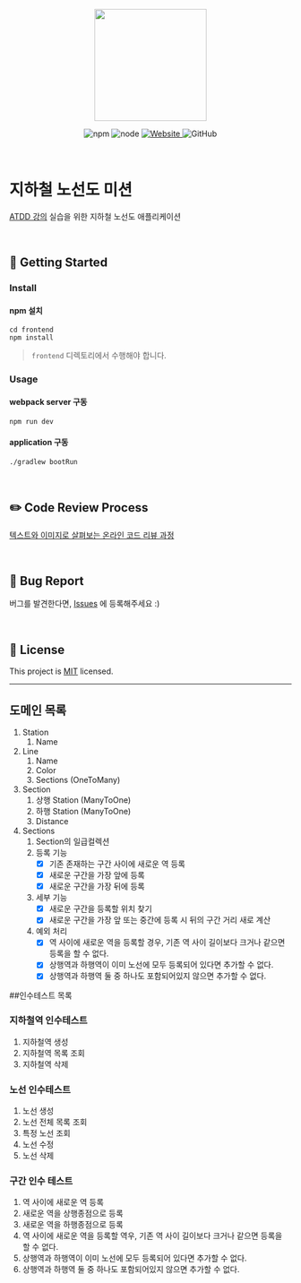 <p align="center">
    <img width="200px;" src="https://raw.githubusercontent.com/woowacourse/atdd-subway-admin-frontend/master/images/main_logo.png"/>
</p>
<p align="center">
  <img alt="npm" src="https://img.shields.io/badge/npm-6.14.15-blue">
  <img alt="node" src="https://img.shields.io/badge/node-14.18.2-blue">
  <a href="https://edu.nextstep.camp/c/R89PYi5H" alt="nextstep atdd">
    <img alt="Website" src="https://img.shields.io/website?url=https%3A%2F%2Fedu.nextstep.camp%2Fc%2FR89PYi5H">
  </a>
  <img alt="GitHub" src="https://img.shields.io/github/license/next-step/atdd-subway-admin">
</p>

<br>

# 지하철 노선도 미션
[ATDD 강의](https://edu.nextstep.camp/c/R89PYi5H) 실습을 위한 지하철 노선도 애플리케이션

<br>

## 🚀 Getting Started

### Install
#### npm 설치
```
cd frontend
npm install
```
> `frontend` 디렉토리에서 수행해야 합니다.

### Usage
#### webpack server 구동
```
npm run dev
```
#### application 구동
```
./gradlew bootRun
```
<br>

## ✏️ Code Review Process
[텍스트와 이미지로 살펴보는 온라인 코드 리뷰 과정](https://github.com/next-step/nextstep-docs/tree/master/codereview)

<br>

## 🐞 Bug Report

버그를 발견한다면, [Issues](https://github.com/next-step/atdd-subway-admin/issues) 에 등록해주세요 :)

<br>

## 📝 License

This project is [MIT](https://github.com/next-step/atdd-subway-admin/blob/master/LICENSE.md) licensed.
<br>

---------------
## 도메인 목록
1. Station
   1. Name
2. Line
   1. Name
   2. Color
   3. Sections (OneToMany)
3. Section
   1. 상행 Station (ManyToOne)
   2. 하행 Station (ManyToOne)
   3. Distance
4. Sections
   1. Section의 일급컬렉션
   2. 등록 기능
      - [X] 기존 존재하는 구간 사이에 새로운 역 등록
      - [X] 새로운 구간을 가장 앞에 등록
      - [X] 새로운 구간을 가장 뒤에 등록
   3. 세부 기능
      - [X] 새로운 구간을 등록할 위치 찾기
      - [X] 새로운 구간을 가장 앞 또는 중간에 등록 시 뒤의 구간 거리 새로 계산
   5. 예외 처리
      - [X] 역 사이에 새로운 역을 등록할 경우, 기존 역 사이 길이보다 크거나 같으면 등록을 할 수 없다.
      - [X] 상행역과 하행역이 이미 노선에 모두 등록되어 있다면 추가할 수 없다.
      - [X] 상행역과 하행역 둘 중 하나도 포함되어있지 않으면 추가할 수 없다.

##인수테스트 목록
### 지하철역 인수테스트
1. 지하철역 생성
2. 지하철역 목록 조회
3. 지하철역 삭제

### 노선 인수테스트
1. 노선 생성
2. 노선 전체 목록 조회
3. 특정 노선 조회
4. 노선 수정
5. 노선 삭제

### 구간 인수 테스트
1. 역 사이에 새로운 역 등록
2. 새로운 역을 상행종점으로 등록
3. 새로운 역을 하행종점으로 등록
4. 역 사이에 새로운 역을 등록할 역우, 기존 역 사이 길이보다 크거나 같으면 등록을 할 수 없다.
5. 상행역과 하행역이 이미 노선에 모두 등록되어 있다면 추가할 수 없다.
6. 상행역과 하행역 둘 중 하나도 포함되어있지 않으면 추가할 수 없다.